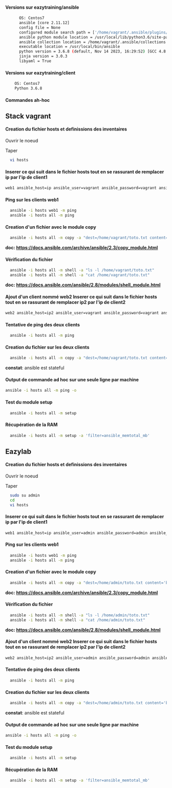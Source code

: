 #### Versions sur eazytraining/ansible
```bash
      OS: Centos7
      ansible [core 2.11.12]
      config file = None
      configured module search path = ['/home/vagrant/.ansible/plugins/modules', '/usr/share/ansible/plugins/modules']
      ansible python module location = /usr/local/lib/python3.6/site-packages/ansible
      ansible collection location = /home/vagrant/.ansible/collections:/usr/share/ansible/collections
      executable location = /usr/local/bin/ansible
      python version = 3.6.8 (default, Nov 14 2023, 16:29:52) [GCC 4.8.5 20150623 (Red Hat 4.8.5-44)]
      jinja version = 3.0.3
      libyaml = True
```
  
#### Versions sur eazytraining/client
```bash
    OS: Centos7
    Python 3.6.8
```    

#### Commandes ah-hoc  
## Stack vagrant

#### Creation du fichier hosts et definissions des inventaires

Ouvrir le noeud

Taper 
```bash
  vi hosts
```

#### Inserer ce qui suit dans le fichier hosts tout en se rassurant de remplacer ip par l'ip de client1
```bash
web1 ansible_host=ip ansible_user=vagrant ansible_password=vagrant ansible_ssh_common_args='-o StrictHostKeyChecking=no'
```

#### Ping sur les clients web1
```bash
  ansible -i hosts web1 -m ping
  ansible -i hosts all -m ping
```

#### Creation d'un fichier avec le module copy
```bash
  ansible -i hosts all -m copy -a "dest=/home/vagrant/toto.txt content='bonjour eazytraining'"
```

**doc: https://docs.ansible.com/archive/ansible/2.3/copy_module.html**

#### Vérification du fichier
```bash
  ansible -i hosts all -m shell -a "ls -l /home/vagrant/toto.txt"
  ansible -i hosts all -m shell -a "cat /home/vagrant/toto.txt"
```

**doc: https://docs.ansible.com/ansible/2.8/modules/shell_module.html**

#### Ajout d'un client nommé web2 Inserer ce qui suit dans le fichier hosts tout en se rassurant de remplacer ip2 par l'ip de client2
```bash
web2 ansible_host=ip2 ansible_user=vagrant ansible_password=vagrant ansible_ssh_common_args='-o StrictHostKeyChecking=no'
```

#### Tentative de ping des deux clients
```bash
  ansible -i hosts all -m ping
```

#### Creation du fichier sur les deux clients
```bash
  ansible -i hosts all -m copy -a "dest=/home/vagrant/toto.txt content='bonjour eazytraining'"
```

**constat**: ansible est stateful

#### Output de commande ad hoc sur une seule ligne par machine
```bash
ansible -i hosts all -m ping -o
```

#### Test du module setup
```bash
  ansible -i hosts all -m setup
``` 

#### Récupération de la RAM
```bash
  ansible -i hosts all -m setup -a 'filter=ansible_memtotal_mb'
``` 

## Eazylab

#### Creation du fichier hosts et definissions des inventaires

Ouvrir le noeud

Taper 
```bash
  sudo su admin
  cd 
  vi hosts
```

#### Inserer ce qui suit dans le fichier hosts tout en se rassurant de remplacer ip par l'ip de client1
```bash
web1 ansible_host=ip ansible_user=admin ansible_password=admin ansible_ssh_common_args='-o StrictHostKeyChecking=no'
```

#### Ping sur les clients web1
```bash
  ansible -i hosts web1 -m ping
  ansible -i hosts all -m ping
```

#### Creation d'un fichier avec le module copy
```bash
  ansible -i hosts all -m copy -a "dest=/home/admin/toto.txt content='bonjour eazytraining'"
```

**doc: https://docs.ansible.com/archive/ansible/2.3/copy_module.html**

#### Vérification du fichier
```bash
  ansible -i hosts all -m shell -a "ls -l /home/admin/toto.txt"
  ansible -i hosts all -m shell -a "cat /home/admin/toto.txt"
```

**doc: https://docs.ansible.com/ansible/2.8/modules/shell_module.html**

#### Ajout d'un client nommé web2 Inserer ce qui suit dans le fichier hosts tout en se rassurant de remplacer ip2 par l'ip de client2
```bash
web2 ansible_host=ip2 ansible_user=admin ansible_password=admin ansible_ssh_common_args='-o StrictHostKeyChecking=no'
```

#### Tentative de ping des deux clients
```bash
  ansible -i hosts all -m ping
```

#### Creation du fichier sur les deux clients
```bash
  ansible -i hosts all -m copy -a "dest=/home/admin/toto.txt content='bonjour eazytraining'"
```

**constat**: ansible est stateful

#### Output de commande ad hoc sur une seule ligne par machine
```bash
ansible -i hosts all -m ping -o
```

#### Test du module setup
```bash
  ansible -i hosts all -m setup
``` 

#### Récupération de la RAM
```bash
  ansible -i hosts all -m setup -a 'filter=ansible_memtotal_mb'
``` 
